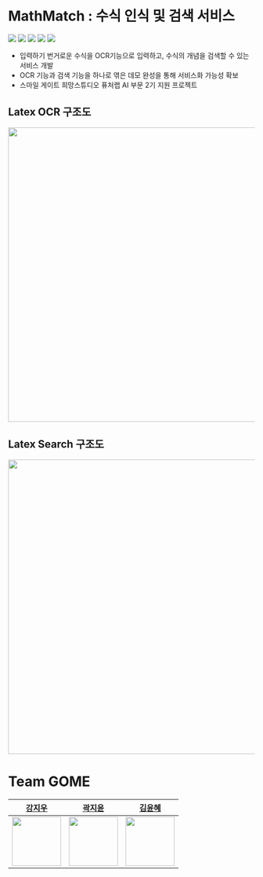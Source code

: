# MathMatch : 수식 인식 및 검색 서비스
<p>
  <a href="https://www.python.org">
    <img src="https://img.shields.io/badge/Python-3766AB?style=flat-square&logo=Python&logoColor=white"/></a>
  <a href="https://pytorch.org/">
    <img src="https://img.shields.io/badge/PyTorch-EE4C2C?style=flat-square&logo=PyTorch&logoColor=white"/></a>
  <a href="https://www.pytorchlightning.ai/">
    <img src="https://img.shields.io/badge/PyTorch Lightning-792EE5?style=flat-square&logo=PyTorch Lightning&logoColor=white"/></a>
  <a href="https://streamlit.io/">
    <img src="https://img.shields.io/badge/Streamlit-FF4B4B?style=flat-square&logo=Streamlit&logoColor=white"/></a>
  <a href="https://fastapi.tiangolo.com/">
    <img src="https://img.shields.io/badge/FastAPI-009688?style=flat-square&logo=FastAPI&logoColor=white"/></a>
</p>

- 입력하기 번거로운 수식을 OCR기능으로 입력하고, 수식의 개념을 검색할 수 있는 서비스 개발
- OCR 기능과 검색 기능을 하나로 엮은 데모 완성을 통해 서비스화 가능성 확보
- 스마일 게이트 희망스튜디오 퓨처랩 AI 부문 2기 지원 프로젝트

## Latex OCR 구조도
<img src="https://user-images.githubusercontent.com/68782183/218077351-efeed6de-1834-4ac4-b570-bd20b20d01ee.png" width=600 heigth=300>

## Latex Search 구조도
<img src="https://user-images.githubusercontent.com/68782183/218077368-a620bdfb-d478-4537-98c0-7961141a2215.png" width=600 heigth=300>

# Team GOME
| [강지우](https://github.com/jiwoo0212) | [곽지윤](https://github.com/kwakjeeyoon) | [김윤혜](https://github.com/yoonene) | 
| :-: | :-: | :-: | 
| <img src="https://user-images.githubusercontent.com/68782183/146319428-ea9b3554-53d3-46e3-aa41-a0a07660fbab.png" width=100 height=100> | <img src="https://user-images.githubusercontent.com/68782183/146319494-b789dff2-a2c4-49a1-a3f0-29eb5e3f3cf7.png" width=100 height=100> | <img src="https://avatars.githubusercontent.com/u/56261032?v=4" width=100 height=100> |


